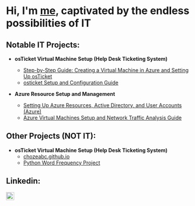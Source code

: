 <h1>Hi, I'm <a href="https://linkedin.com/in/">me</a>, captivated by the endless possibilities of IT</h1>

<h2>Notable IT Projects:</h2>

- <b>osTicket Virtual Machine Setup (Help Desk Ticketing System)</b>
  - [Step-by-Step Guide: Creating a Virtual Machine in Azure and Setting Up osTicket](https://github.com/chozeabc/Setting-Up-osTicket)
  - [osticket Setup and Configuration Guide](https://github.com/chozeabc/post-install-config)
  
- <b>Azure Resource Setup and Management</b>
  - [Setting Up Azure Resources, Active Directory, and User Accounts (Azure)](https://github.com/chozeabc/Setting-Up-Azure-Active-Directory)
  - [Azure Virtual Machines Setup and Network Traffic Analysis Guide](https://github.com/chozeabc/azure-network-protocols)

<h2>Other Projects (NOT IT):</h2>

- <b>osTicket Virtual Machine Setup (Help Desk Ticketing System)</b>
  - [chozeabc.github.io](https://github.com/chozeabc/chozeabc.github.io)
  - [Python Word Frequency Project](https://github.com/chozeabc/Word-Frequency-Project)

<h2>Linkedin:</h2>

[<img align="left" alt="YLO | LinkedIn" width="22px" src="https://cdn.jsdelivr.net/npm/simple-icons@v3/icons/linkedin.svg" />][linkedin]

[linkedin]: https://linkedin.com/in/

